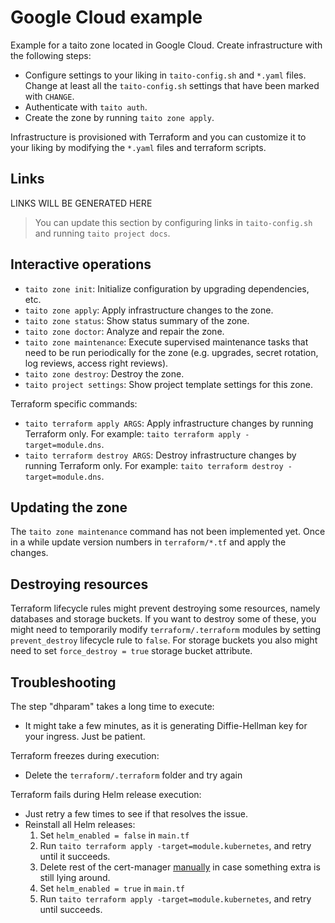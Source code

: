 # Google Cloud example

Example for a taito zone located in Google Cloud. Create infrastructure with the following steps:

- Configure settings to your liking in `taito-config.sh` and `*.yaml` files. Change at least all the `taito-config.sh` settings that have been marked with `CHANGE`.
- Authenticate with `taito auth`.
- Create the zone by running `taito zone apply`.

Infrastructure is provisioned with Terraform and you can customize it to your liking by modifying the `*.yaml` files and terraform scripts.

## Links

[//]: # "GENERATED LINKS START"

LINKS WILL BE GENERATED HERE

[//]: # "GENERATED LINKS END"

> You can update this section by configuring links in `taito-config.sh` and running `taito project docs`.

## Interactive operations

- `taito zone init`: Initialize configuration by upgrading dependencies, etc.
- `taito zone apply`: Apply infrastructure changes to the zone.
- `taito zone status`: Show status summary of the zone.
- `taito zone doctor`: Analyze and repair the zone.
- `taito zone maintenance`: Execute supervised maintenance tasks that need to be run periodically for the zone (e.g. upgrades, secret rotation, log reviews, access right reviews).
- `taito zone destroy`: Destroy the zone.
- `taito project settings`: Show project template settings for this zone.

Terraform specific commands:

- `taito terraform apply ARGS`: Apply infrastructure changes by running Terraform only. For example: `taito terraform apply -target=module.dns`.
- `taito terraform destroy ARGS`: Destroy infrastructure changes by running Terraform only. For example: `taito terraform destroy -target=module.dns`.

## Updating the zone

The `taito zone maintenance` command has not been implemented yet. Once in a while update version numbers in `terraform/*.tf` and apply the changes.

## Destroying resources

Terraform lifecycle rules might prevent destroying some resources, namely databases and storage buckets. If you want to destroy some of these, you might need to temporarily modify `terraform/.terraform` modules by setting `prevent_destroy` lifecycle rule to `false`. For storage buckets you also might need to set `force_destroy = true` storage bucket attribute.

## Troubleshooting

The step "dhparam" takes a long time to execute:

- It might take a few minutes, as it is generating Diffie-Hellman key for your ingress. Just be patient.

Terraform freezes during execution:

- Delete the `terraform/.terraform` folder and try again

Terraform fails during Helm release execution:

- Just retry a few times to see if that resolves the issue.
- Reinstall all Helm releases:
  1. Set `helm_enabled = false` in `main.tf`
  2. Run `taito terraform apply -target=module.kubernetes`, and retry until it succeeds.
  3. Delete rest of the cert-manager [manually](https://github.com/jetstack/cert-manager/issues/2273#issuecomment-564525232) in case something extra is still lying around.
  4. Set `helm_enabled = true` in `main.tf`
  5. Run `taito terraform apply -target=module.kubernetes`, and retry until succeeds.
